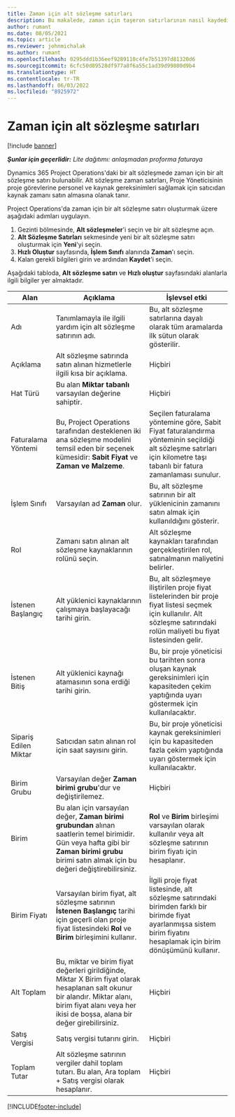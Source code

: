 ```yaml
---
title: Zaman için alt sözleşme satırları
description: Bu makalede, zaman için taşeron satırlarının nasıl kaydedileceği ve satıcılardan satınalma vaktinin nasıl kaydedileceği açıklanmaktadır.
author: rumant
ms.date: 08/05/2021
ms.topic: article
ms.reviewer: johnmichalak
ms.author: rumant
ms.openlocfilehash: 0295ddd1b36eef9289110c4fe7b51397d81320d6
ms.sourcegitcommit: 6cfc50d89528df977a8f6a55c1ad39d99800d9b4
ms.translationtype: HT
ms.contentlocale: tr-TR
ms.lasthandoff: 06/03/2022
ms.locfileid: "8925972"
---
```

# <a name="subcontract-lines-for-time"></a>Zaman için alt sözleşme satırları

[!include [banner](../../includes/dataverse-preview.md)]

_**Şunlar için geçerlidir:** Lite dağıtımı: anlaşmadan proforma faturaya_

Dynamics 365 Project Operations'daki bir alt sözleşmede zaman için bir alt sözleşme satırı bulunabilir. Alt sözleşme zaman satırları, Proje Yöneticisinin proje görevlerine personel ve kaynak gereksinimleri sağlamak için satıcıdan kaynak zamanı satın almasına olanak tanır.

Project Operations'da zaman için bir alt sözleşme satırı oluşturmak üzere aşağıdaki adımları uygulayın.

1. Gezinti bölmesinde, **Alt sözleşmeler**'i seçin ve bir alt sözleşme açın.
2. **Alt Sözleşme Satırları** sekmesinde yeni bir alt sözleşme satırı oluşturmak için **Yeni**'yi seçin.
3. **Hızlı Oluştur** sayfasında, **İşlem Sınıfı** alanında **Zaman**'ı seçin.
4. Kalan gerekli bilgileri girin ve ardından **Kaydet**'i seçin.

  Aşağıdaki tabloda, **Alt sözleşme satırı** ve **Hızlı oluştur** sayfasındaki alanlarla ilgili bilgiler yer almaktadır.

| **Alan** | **Açıklama** | **İşlevsel etki** |
| --- | --- | --- |
| Adı | Tanımlamayla ile ilgili yardım için alt sözleşme satırının adı. | Bu, alt sözleşme satırlarına dayalı olarak tüm aramalarda ilk sütun olarak gösterilir. |
| Açıklama | Alt sözleşme satırında satın alınan hizmetlerle ilgili kısa bir açıklama. |Hiçbiri |
| Hat Türü |   Bu alan **Miktar tabanlı** varsayılan değerine sahiptir.| Hiçbiri |
| Faturalama Yöntemi | Bu, Project Operations tarafından desteklenen iki ana sözleşme modelini temsil eden bir seçenek kümesidir: **Sabit Fiyat** ve **Zaman ve Malzeme**. | Seçilen faturalama yöntemine göre, Sabit Fiyat faturalandırma yönteminin seçildiği alt sözleşme satırları için kilometre taşı tabanlı bir fatura zamanlaması sunulur. |
| İşlem Sınıfı | Varsayılan ad **Zaman** olur. | Bu, alt sözleşme satırının bir alt yüklenicinin zamanını satın almak için kullanıldığını gösterir. |
| Rol | Zamanı satın alınan alt sözleşme kaynaklarının rolünü seçin. | Alt sözleşme kaynakları tarafından gerçekleştirilen rol, satınalmanın maliyetini belirler. |
| İstenen Başlangıç | Alt yüklenici kaynaklarının çalışmaya başlayacağı tarihi girin. | Bu, alt sözleşmeye iliştirilen proje fiyat listelerinden bir proje fiyat listesi seçmek için kullanılır. Alt sözleşme satırındaki rolün maliyeti bu fiyat listesinden gelir. |
| İstenen Bitiş | Alt yüklenici kaynağı atamasının sona erdiği tarihi girin. | Bu, bir proje yöneticisi bu tarihten sonra oluşan kaynak gereksinimleri için kapasiteden çekim yaptığında uyarı göstermek için kullanılacaktır. |
| Sipariş Edilen Miktar | Satıcıdan satın alınan rol için saat sayısını girin. | Bu, bir proje yöneticisi kaynak gereksinimleri için bu kapasiteden fazla çekim yaptığında uyarı göstermek için kullanılacaktır. |
| Birim Grubu | Varsayılan değer **Zaman birimi grubu**'dur ve değiştirilemez. | Hiçbiri|
| Birim | Bu alan için varsayılan değer, **Zaman birimi grubundan** alınan saatlerin temel birimidir. Gün veya hafta gibi bir **Zaman birimi grubu** birimi satın almak için bu değeri değiştirebilirsiniz. | **Rol** ve **Birim** birleşimi varsayılan olarak kullanılır veya alt sözleşme satırının birim fiyatı için hesaplanır. |
| Birim Fiyatı | Varsayılan birim fiyat, alt sözleşme satırının **İstenen Başlangıç** tarihi için geçerli olan proje fiyat listesindeki **Rol** ve **Birim** birleşimini kullanır. | İlgili proje fiyat listesinde, alt sözleşme satırındaki birimden farklı bir birimde fiyat ayarlanmışsa sistem birim fiyatını hesaplamak için birim dönüşümünü kullanır. |
| Alt Toplam |    Bu, miktar ve birim fiyat değerleri girildiğinde, Miktar X Birim fiyat olarak hesaplanan salt okunur bir alandır. Miktar alanı, birim fiyat alanı veya her ikisi de boşsa, alana bir değer girebilirsiniz. | Hiçbiri|
| Satış Vergisi |   Satış vergisi tutarını girin. |Hiçbiri |
| Toplam Tutar | Alt sözleşme satırının vergiler dahil toplam tutarı. Bu alan, Ara toplam + Satış vergisi olarak hesaplanır.|Hiçbiri |

[!INCLUDE[footer-include](../../includes/footer-banner.md)]
